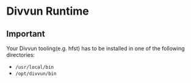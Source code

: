 # Divvun Runtime

## Important

Your Divvun tooling(e.g. hfst) has to be installed in one of the following directories:

- `/usr/local/bin`
- `/opt/divvun/bin`
